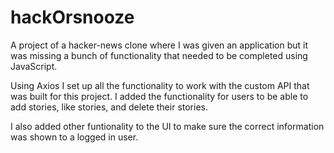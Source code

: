 # hackOrsnooze

A project of a hacker-news clone where I was given an application but it was missing a bunch of functionality that needed to be completed using JavaScript.

Using Axios I set up all the functionality to work with the custom API that was built for this project. I added the functionality for users to be able to add stories, like stories, and delete their stories.

I also added other funtionality to the UI to make sure the correct information was shown to a logged in user.
